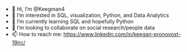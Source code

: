 - 👋 Hi, I’m @Keegman4
- 👀 I’m interested in SQL, visualization, Python, and Data Analytics
- 🌱 I’m currently learning SQL and hopefully Python
- 💞️ I’m looking to collaborate on social research/people data
- 📫 How to reach me: https://www.linkedin.com/in/keegan-pronovost-19jrc/

<!---
Keegman4/Keegman4 is a ✨ special ✨ repository because its `README.md` (this file) appears on your GitHub profile.
You can click the Preview link to take a look at your changes.
--->
